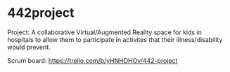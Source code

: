 # 442project

Project: A collaborative Virtual/Augmented Reality space for kids in hospitals to allow them to participate in activites that their illness/disability would prevent.

Scrum board: https://trello.com/b/yHNHDHOv/442-project
